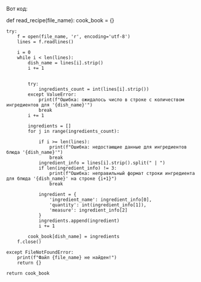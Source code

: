 Вот код:

def read_recipe(file_name):
    cook_book = {}
    
    try:
        f = open(file_name, 'r', encoding='utf-8')
        lines = f.readlines()
        
        i = 0
        while i < len(lines):
            dish_name = lines[i].strip() 
            i += 1
            
            
            try:
                ingredients_count = int(lines[i].strip()) 
            except ValueError:
                print(f"Ошибка: ожидалось число в строке с количеством ингредиентов для '{dish_name}'")
                break
            i += 1
            
            ingredients = []
            for j in range(ingredients_count):
                
                if i >= len(lines):
                    print(f"Ошибка: недостающие данные для ингредиентов блюда '{dish_name}'")
                    break
                ingredient_info = lines[i].strip().split(" | ")
                if len(ingredient_info) != 3:
                    print(f"Ошибка: неправильный формат строки ингредиента для блюда '{dish_name}' на строке {i+1}")
                    break
                
                ingredient = {
                    'ingredient_name': ingredient_info[0],
                    'quantity': int(ingredient_info[1]),
                    'measure': ingredient_info[2]
                }
                ingredients.append(ingredient)
                i += 1
            
            cook_book[dish_name] = ingredients
        f.close()
    
    except FileNotFoundError:
        print(f"Файл {file_name} не найден!")
        return {}
    
    return cook_book
